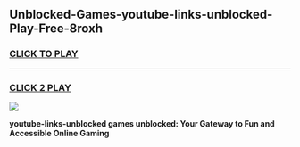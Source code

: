 
## Unblocked-Games-youtube-links-unblocked-Play-Free-8roxh
<h3>
<a href="https://premium76.site?title=youtube-links-unblocked&ref=10A">CLICK TO PLAY</a></h3>
<hr>

<h3>
<a href="https://premium76.site?title=youtube-links-unblocked&ref=10A">CLICK 2 PLAY</a>
  
</h3>

<a href="https://premium76.site?title=youtube-links-unblocked&ref=10A"><img src="https://clearcache.store/games.png"></a>


**youtube-links-unblocked games unblocked: Your Gateway to Fun and Accessible Online Gaming**

